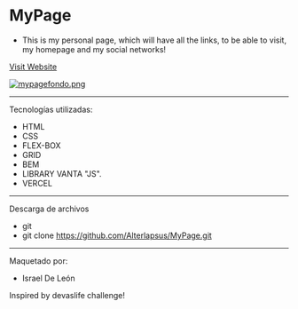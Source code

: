 # MyPage  

- This is my personal page, which will have all the links, to be able to visit, my homepage and my social networks!
                    
                                                                  
            
<a href="https://my-page-profile.vercel.app"  target="_blank">Visit Website </a>  
   
[![mypagefondo.png](https://i.postimg.cc/3NtG7719/mypagefondo.png)](https://postimg.cc/H87n4qf7)
         
                 
---                     
    
Tecnologías utilizadas:   
  
- HTML 
- CSS
- FLEX-BOX   
- GRID
- BEM
- LIBRARY VANTA "JS".  
- VERCEL  

--- 

Descarga de archivos 

- git 
- git clone https://github.com/Alterlapsus/MyPage.git
 

---
  
Maquetado por: 

- Israel De León  

Inspired by devaslife challenge!
